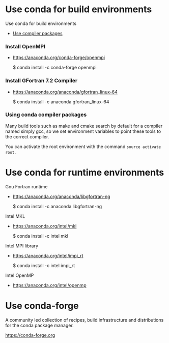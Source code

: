 # Use conda for build environments

Use conda for build environments
- [Use compiler packages](https://conda.io/docs/user-guide/tasks/build-packages/compiler-tools.html)


### Install OpenMPI 
- https://anaconda.org/conda-forge/openmpi

	$ conda install -c conda-forge openmpi 

### Install GFortran 7.2 Compiler
- https://anaconda.org/anaconda/gfortran_linux-64

	$ conda install -c anaconda gfortran_linux-64


### Using conda compiler packages

Many build tools such as make and cmake search by default for a compiler named simply gcc, so we set environment variables to point these tools to the correct compiler.

You can activate the root environment with the command `source activate root`.



# Use conda for runtime environments

Gnu Fortran runtime
- https://anaconda.org/anaconda/libgfortran-ng

	$ conda install -c anaconda libgfortran-ng


Intel MKL
- https://anaconda.org/intel/mkl

	$ conda install -c intel mkl

Intel MPI library
- https://anaconda.org/intel/impi_rt

	$ conda install -c intel impi_rt

Intel OpenMP
- https://anaconda.org/intel/openmp




# Use conda-forge

A community led collection of recipes, build infrastructure and distributions for the conda package manager.

https://conda-forge.org





